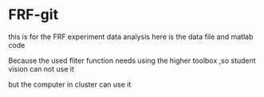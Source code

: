 # FRF-git
this is for the FRF experiment data analysis
here is the data file and matlab code

Because the used fliter function needs using the higher toolbox ,so student vision can not use it

but the computer in cluster can use it
